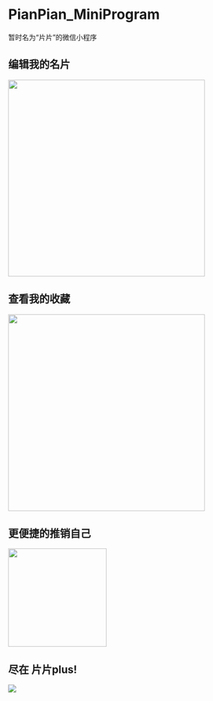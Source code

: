 # PianPian_MiniProgram
暂时名为“片片”的微信小程序

## 编辑我的名片
<img src="https://image.hduzplus.xyz/image/35298acb-836f-491f-8c03-65f4cf51ea60.jpeg" width="400"/>

## 查看我的收藏
<img src="https://image.hduzplus.xyz/image/73e3d329-4fbb-4ef5-b237-d4047a51da75.jpeg" width="400"/>

## 更便捷的推销自己
<img src="https://image.hduzplus.xyz/image/da2f0ab1-00b0-4468-91ba-16ca585f87e6.png" width="200"/>

## 尽在 片片plus!
<img src="https://image.hduzplus.xyz/image/ccad37f7-faa6-4548-83d5-3b7fe52dd313.jpeg"/>
